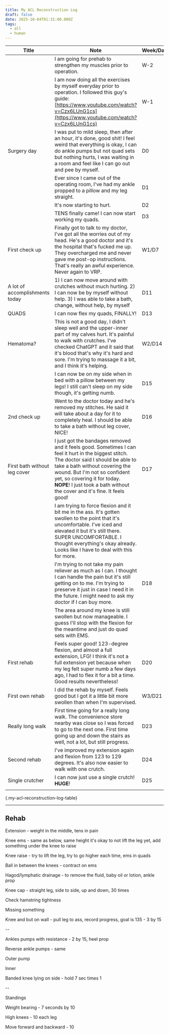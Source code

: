 ```yaml
---
title: My ACL Reconstruction Log
draft: false
date: 2025-10-04T01:31:00.000Z
tags:
  - all
  - human
---
```


| Title                              | Note                                                                                                                                                                                                                                                                                                                    | Week/Day | Date     |
| ---------------------------------- | ----------------------------------------------------------------------------------------------------------------------------------------------------------------------------------------------------------------------------------------------------------------------------------------------------------------------- | -------- | -------- |
|                                    | I am going for prehab to strengthen my muscles prior to operation.                                                                                                                                                                                                                                                      | W-2      |          |
|                                    | I am now doing all the exercises by myself everyday prior to operation. I followed this guy's guide: [https://www.youtube.com/watch?v=Czx6LUnG1cs](https://www.youtube.com/watch?v=Czx6LUnG1cs)                                                                                                                         | W-1      |          |
| Surgery day                        | I was put to mild sleep, then after an hour, it's done, good shit! I feel weird that everything is okay, I can do ankle pumps but not quad sets but nothing hurts, I was waiting in a room and feel like I can go out and pee by myself.                                                                                | D0       | 09/09/25 |
|                                    | Ever since I came out of the operating room, I've had my ankle propped to a pillow and my leg straight.                                                                                                                                                                                                                 | D1       | 09/10/25 |
|                                    | It's now starting to hurt.                                                                                                                                                                                                                                                                                              | D2       | 09/11/25 |
|                                    | TENS finally came! I can now start working my quads.                                                                                                                                                                                                                                                                    | D3       | 09/12/25 |
| First check up                     | Finally got to talk to my doctor, I've got all the worries out of my head. He's a good doctor and it's the hospital that's fucked me up. They overcharged me and never gave me post-op instructions. That's really an awful experience. Never again to VRP.                                                             | W1/D7    | 09/16/25 |
| A lot of accomplishments today     | &#xD;1\) I can now move around with crutches without much hurting.&#xD; 2\) I can now be by myself without help.&#xD; 3\) I was able to take a bath, change, without help, by myself                                                                                                                                    | D11      | 09/20/25 |
| QUADS                              | I can now flex my quads, FINALLY!                                                                                                                                                                                                                                                                                       | D13      | 09/22/25 |
| Hematoma?                          | This is not a good day, I didn't sleep well and the upper-inner part of my calves hurt. It's painful to walk with crutches. I've checked ChatGPT and it said that it's blood that's why it's hard and sore. I'm trying to massage it a bit, and I think it's helping.                                                   | W2/D14   | 09/23/25 |
|                                    | I can now be on my side when in bed with a pillow between my legs! I still can't sleep on my side though, it's getting numb.                                                                                                                                                                                            | D15      | 09/24/25 |
| 2nd check up                       | Went to the doctor today and he's removed my stitches. He said it will take about a day for it to completely heal. I should be able to take a bath without leg cover, NICE!                                                                                                                                             | D16      | 09/25/25 |
| First bath without leg cover       | I just got the bandages removed and it feels good. Sometimes I can feel it hurt in the biggest stitch. The doctor said I should be able to take a bath without covering the wound. But I'm not so confident yet, so covering it for today. **NOPE**! I just took a bath without the cover and it's fine. It feels good! | D17      | 09/26/25 |
|                                    | I am trying to force flexion and it bit me in the ass. It's gotten swollen to the point that it's uncomfortable. I've iced and elevated it but it's still there. SUPER UNCOMFORTABLE. I thought everything's okay already. Looks like I have to deal with this for more.                                                |          |          |
|                                    | I'm trying to not take my pain reliever as much as I can. I thought I can handle the pain but it's still getting on to me. I'm trying to preserve it just in case I need it in the future. I might need to ask my doctor if I can buy more.                                                                             | D18      | 09/27/25 |
|                                    | The area around my knee is still swollen but now manageable. I guess I'll stop with the flexion for the meantime and just do quad sets with EMS.                                                                                                                                                                        |          |          |
| First rehab                        | Feels super good! 123-degree flexion, and almost a full extension, LFG! I think it's not a full extension yet because when my leg felt super numb a few days ago, I had to flex it for a bit a time. Good results nevertheless!                                                                                         | D20      | 09/29/25 |
| First own rehab                    | I did the rehab by myself. Feels good but I got it a little bit more swollen than when I'm supervised.                                                                                                                                                                                                                  | W3/D21   | 09/30/25 |
| Really long walk                   | First time going for a really long walk. The convenience store nearby was close so I was forced to go to the next one. First time going up and down the stairs as well, not a lot, but still progress.                                                                                                                  | D23      | 10/02/25 |
| Second rehab                       | I've improved my extension again and flexion from 123 to 129 degrees. It's also now easier to walk with one crutch.                                                                                                                                                                                                     | D24      | 10/03/25 |
| Single crutcher                    | I can now just use a single crutch! **HUGE**!                                                                                                                                                                                                                                                                           | D25      | 10/04/25 |
|  |                                                                                                                                                                                                                                                                                                                         |          |          |
{.my-acl-reconstruction-log-table}

***

## Rehab

Extension - weight in the middle, tens in pain

Knee ems - same as below, same height it's okay to not lift the leg yet, add something under the knee to raise

Knee raise - try to lift the leg, try to go higher each time, ems in quads

Ball in between the knees - contract on ems

Hagod/lymphatic drainage - to remove the fluid, baby oil or lotion, ankle prop

Knee cap - straight leg, side to side, up and down, 30 times

Check hamstring tightness

Missing something

Knee and but on wall - pull leg to ass, record progress, goal is 135 - 3 by 15

--

Ankles pumps with resistance - 2 by 15, heel prop

Reverse ankle pumps - same

Outer pump

Inner

Banded knee lying on side - hold 7 sec times 1

--

Standings

Weight bearing - 7 seconds by 10

High knees - 10 each leg

Move forward and backward - 10
